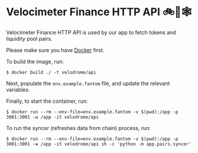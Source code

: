 # Velocimeter Finance HTTP API 🚲💨🕸️

Velocimeter Finance HTTP API is used by our app to fetch tokens and liquidity
pool pairs.

Please make sure you have [Docker](https://docs.docker.com/install/) first.

To build the image, run:

```
$ docker build ./ -t velodrome/api
```

Next, populate the `env.example.fantom` file, and update the relevant variables.

Finally, to start the container, run:

```
$ docker run --rm --env-file=env.example.fantom -v $(pwd):/app -p 3001:3001 -w /app -it velodrome/api
```

To run the syncer (refreshes data from chain) process, run:

```
$ docker run --rm --env-file=env.example.fantom -v $(pwd):/app -p 3001:3001 -w /app -it velodrome/api sh -c 'python -m app.pairs.syncer'
```
